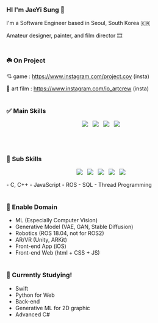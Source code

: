 ### HI I'm JaeYi Sung 🦋

I'm a Software Engineer based in Seoul, South Korea 🇰🇷

Amateur designer, painter, and film director 🎞️
<br/> <br/> 
### ☘️ On Project
💘 game : https://www.instagram.com/project.coy (insta)

🐋 art film : https://www.instagram.com/io_artcrew (insta)
<br/><br/> 

### ✅ Main Skills
<p align="center"> 
  <img src="https://img.shields.io/badge/Python-93DAFF?style=flat-square&logo=Python&logoColor=white"/></a> &nbsp     
  <img src="https://img.shields.io/badge/Swift-FFC5D0?style=flat-square&logo=Swift&logoColor=white"/></a> &nbsp   
  <img src="https://img.shields.io/badge/Unity-BDD7F3?style=flat-square&logo=Unity&logoColor=white"/></a> &nbsp
  <img src="https://img.shields.io/badge/Java-E5DDFF?style=flat-square&logo=Java&logoColor=white"/></a> &nbsp 
</p>
<br/><br/>



### 🎯 Sub Skills
<p align="center"> 
  <img src="https://img.shields.io/badge/C-FFCFDA?style=flat-square&logo=C&logoColor=white"/></a> &nbsp     
  <img src="https://img.shields.io/badge/JavaScript-BECDFF?style=flat-square&logo=JavaScript&logoColor=white"/></a> &nbsp   
  <img src="https://img.shields.io/badge/ROS-AAEBAA?style=flat-square&logo=ROS&logoColor=white"/></a> &nbsp
  <img src="https://img.shields.io/badge/SQL-ACF3FF?style=flat-square&logo=Java&logoColor=white"/></a> &nbsp 
  <img src="https://img.shields.io/badge/ThreadProgramming-AADBFF?style=flat-square&logo=Thread&logoColor=white"/></a> &nbsp 
</p>
- C, C++
- JavaScript
- ROS
- SQL
- Thread Programming
<br/><br/> 

### 🌝 Enable Domain
- ML (Especially Computer Vision)
- Generative Model (VAE, GAN, Stable Diffusion)
- Robotics (ROS 18.04, not for ROS2)
- AR/VR (Unity, ARKit)
- Front-end App (iOS)
- Front-end Web (html + CSS + JS)
<br/><br/> 

### 🚀 Currently Studying! 
- Swift
- Python for Web
- Back-end
- Generative ML for 2D graphic
- Advanced C#
<br/><br/> 

